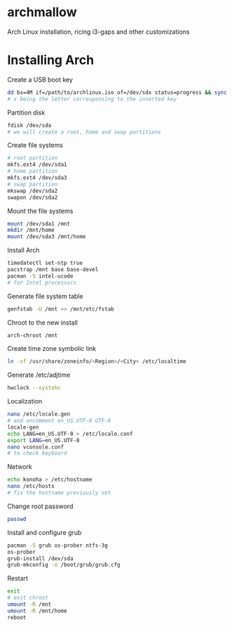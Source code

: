# archmallow
Arch Linux installation, ricing i3-gaps and other customizations

# Installing Arch
Create a USB boot key
```bash
dd bs=4M if=/path/to/archlinux.iso of=/dev/sdx status=progress && sync
# x being the letter corresponsing to the inserted key
```
Partition disk
```bash
fdisk /dev/sda
# we will create a root, home and swap partitions
```
Create file systems
```bash
# root partition
mkfs.ext4 /dev/sda1
# home partition
mkfs.ext4 /dev/sda3
# swap partition
mkswap /dev/sda2
swapon /dev/sda2
```
Mount the file systems
```bash
mount /dev/sda1 /mnt
mkdir /mnt/home
mount /dev/sda3 /mnt/home
```
Install Arch
```bash
timedatectl set-ntp true
pacstrap /mnt base base-devel
pacman -S intel-ucode
# for Intel processors
```
Generate file system table
```bash
genfstab -U /mnt >> /mnt/etc/fstab
```
Chroot to the new install
```bash
arch-chroot /mnt
```
Create time zone symbolic link
```bash
ln -sf /usr/share/zoneinfo/<Region>/<City> /etc/localtime
```
Generate /etc/adjtime
```bash
hwclock --systohc
```
Localization
```bash
nano /etc/locale.gen
# and uncomment en_US.UTF-8 UTF-8
locale-gen
echo LANG=en_US.UTF-8 > /etc/locale.conf
export LANG=en_US.UTF-8
nano vconsole.conf
# to check keyboard
```
Network
```bash
echo konoha > /etc/hostname
nano /etc/hosts
# fix the hostname previously set
```
Change root password
```bash
passwd
```
Install and configure grub
```bash
pacman -S grub os-prober ntfs-3g
os-prober
grub-install /dev/sda
grub-mkconfig -o /boot/grub/grub.cfg
```
Restart
```bash
exit
# exit chroot
umount -R /mnt
umount -R /mnt/home
reboot
```
